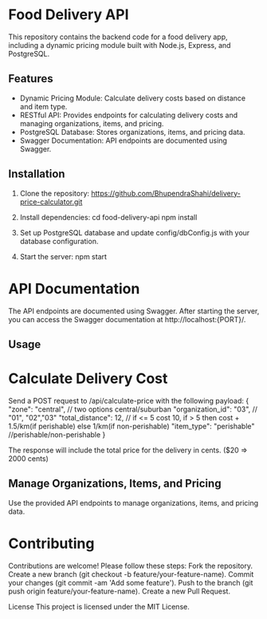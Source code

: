 # Food Delivery API
This repository contains the backend code for a food delivery app, including a dynamic pricing module built with Node.js, Express, and PostgreSQL.

## Features
- Dynamic Pricing Module: Calculate delivery costs based on distance and item type.
- RESTful API: Provides endpoints for calculating delivery costs and managing organizations, items, and pricing.
- PostgreSQL Database: Stores organizations, items, and pricing data.
- Swagger Documentation: API endpoints are documented using Swagger.

## Installation
1. Clone the repository:
https://github.com/BhupendraShahi/delivery-price-calculator.git

2. Install dependencies:
cd food-delivery-api
npm install

3. Set up PostgreSQL database and update config/dbConfig.js with your database configuration.

4. Start the server:
npm start

# API Documentation
The API endpoints are documented using Swagger. After starting the server, you can access the Swagger documentation at http://localhost:{PORT}/.

## Usage
# Calculate Delivery Cost
Send a POST request to /api/calculate-price with the following payload:
{
  "zone": "central", // two options central/suburban
  "organization_id": "03", // "01", "02","03"
  "total_distance": 12, // if <= 5 cost 10, if > 5 then cost + 1.5/km(if perishable) else 1/km(if non-perishable)
  "item_type": "perishable" //perishable/non-perishable
}

The response will include the total price for the delivery in cents. ($20 => 2000 cents)

## Manage Organizations, Items, and Pricing
Use the provided API endpoints to manage organizations, items, and pricing data.

# Contributing
Contributions are welcome! Please follow these steps:
Fork the repository.
Create a new branch (git checkout -b feature/your-feature-name).
Commit your changes (git commit -am 'Add some feature').
Push to the branch (git push origin feature/your-feature-name).
Create a new Pull Request.

License
This project is licensed under the MIT License.
